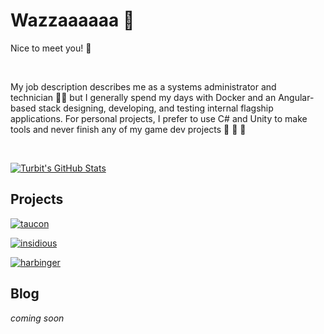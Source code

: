 # Wazzaaaaaa 🤘

Nice to meet you!&nbsp;👋 &nbsp;

<br/>

My job description describes me as a systems administrator and technician&nbsp;👨‍💻&nbsp;but I generally spend my days with Docker and an Angular-based stack designing, developing, and testing internal flagship applications. For personal projects, I prefer to use C# and Unity to make tools and never finish any of my game dev projects 🙈&nbsp;🙉&nbsp;🙊

<br/>

[![Turbit's GitHub Stats](https://github-readme-stats.vercel.app/api?username=turbits&show_icons=true&theme=graywhite&count_private=true&hide_border=true)](https://github.com/turbits)

## Projects

[![taucon](https://github-readme-stats.vercel.app/api/pin/?username=Baphomet-Labs&repo=taucon&theme=graywhite&hide_border=false)](https://github.com/Baphomet-Labs/taucon)

[![insidious](https://github-readme-stats.vercel.app/api/pin/?username=turbits&repo=insidious&theme=graywhite&hide_border=false)](https://github.com/turbits/insidious)

[![harbinger](https://github-readme-stats.vercel.app/api/pin/?username=turbits&repo=harbinger&theme=graywhite&hide_border=false)](https://github.com/turbits/harbinger)

## Blog

_coming soon_

<!-- BLOG-POST-LIST:START -->
<!-- BLOG-POST-LIST:END -->
